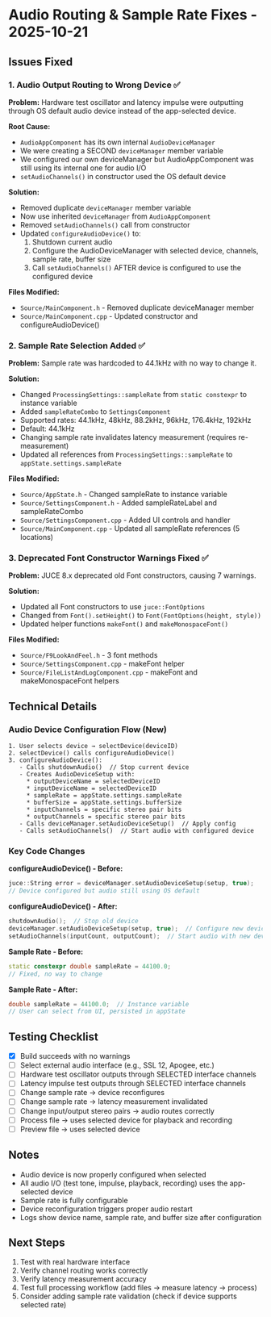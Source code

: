 # Audio Routing & Sample Rate Fixes - 2025-10-21

## Issues Fixed

### 1. Audio Output Routing to Wrong Device ✅
**Problem:** Hardware test oscillator and latency impulse were outputting through OS default audio device instead of the app-selected device.

**Root Cause:**
- `AudioAppComponent` has its own internal `AudioDeviceManager`
- We were creating a SECOND `deviceManager` member variable
- We configured our own deviceManager but AudioAppComponent was still using its internal one for audio I/O
- `setAudioChannels()` in constructor used the OS default device

**Solution:**
- Removed duplicate `deviceManager` member variable
- Now use inherited `deviceManager` from `AudioAppComponent`
- Removed `setAudioChannels()` call from constructor
- Updated `configureAudioDevice()` to:
  1. Shutdown current audio
  2. Configure the AudioDeviceManager with selected device, channels, sample rate, buffer size
  3. Call `setAudioChannels()` AFTER device is configured to use the configured device

**Files Modified:**
- `Source/MainComponent.h` - Removed duplicate deviceManager member
- `Source/MainComponent.cpp` - Updated constructor and configureAudioDevice()

### 2. Sample Rate Selection Added ✅
**Problem:** Sample rate was hardcoded to 44.1kHz with no way to change it.

**Solution:**
- Changed `ProcessingSettings::sampleRate` from `static constexpr` to instance variable
- Added `sampleRateCombo` to `SettingsComponent`
- Supported rates: 44.1kHz, 48kHz, 88.2kHz, 96kHz, 176.4kHz, 192kHz
- Default: 44.1kHz
- Changing sample rate invalidates latency measurement (requires re-measurement)
- Updated all references from `ProcessingSettings::sampleRate` to `appState.settings.sampleRate`

**Files Modified:**
- `Source/AppState.h` - Changed sampleRate to instance variable
- `Source/SettingsComponent.h` - Added sampleRateLabel and sampleRateCombo
- `Source/SettingsComponent.cpp` - Added UI controls and handler
- `Source/MainComponent.cpp` - Updated all sampleRate references (5 locations)

### 3. Deprecated Font Constructor Warnings Fixed ✅
**Problem:** JUCE 8.x deprecated old Font constructors, causing 7 warnings.

**Solution:**
- Updated all Font constructors to use `juce::FontOptions`
- Changed from `Font().setHeight()` to `Font(FontOptions(height, style))`
- Updated helper functions `makeFont()` and `makeMonospaceFont()`

**Files Modified:**
- `Source/F9LookAndFeel.h` - 3 font methods
- `Source/SettingsComponent.cpp` - makeFont helper
- `Source/FileListAndLogComponent.cpp` - makeFont and makeMonospaceFont helpers

## Technical Details

### Audio Device Configuration Flow (New)
```
1. User selects device → selectDevice(deviceID)
2. selectDevice() calls configureAudioDevice()
3. configureAudioDevice():
   - Calls shutdownAudio()  // Stop current device
   - Creates AudioDeviceSetup with:
     * outputDeviceName = selectedDeviceID
     * inputDeviceName = selectedDeviceID
     * sampleRate = appState.settings.sampleRate
     * bufferSize = appState.settings.bufferSize
     * inputChannels = specific stereo pair bits
     * outputChannels = specific stereo pair bits
   - Calls deviceManager.setAudioDeviceSetup()  // Apply config
   - Calls setAudioChannels()  // Start audio with configured device
```

### Key Code Changes

**configureAudioDevice() - Before:**
```cpp
juce::String error = deviceManager.setAudioDeviceSetup(setup, true);
// Device configured but audio still using OS default
```

**configureAudioDevice() - After:**
```cpp
shutdownAudio();  // Stop old device
deviceManager.setAudioDeviceSetup(setup, true);  // Configure new device
setAudioChannels(inputCount, outputCount);  // Start audio with new device
```

**Sample Rate - Before:**
```cpp
static constexpr double sampleRate = 44100.0;
// Fixed, no way to change
```

**Sample Rate - After:**
```cpp
double sampleRate = 44100.0;  // Instance variable
// User can select from UI, persisted in appState
```

## Testing Checklist

- [x] Build succeeds with no warnings
- [ ] Select external audio interface (e.g., SSL 12, Apogee, etc.)
- [ ] Hardware test oscillator outputs through SELECTED interface channels
- [ ] Latency impulse test outputs through SELECTED interface channels
- [ ] Change sample rate → device reconfigures
- [ ] Change sample rate → latency measurement invalidated
- [ ] Change input/output stereo pairs → audio routes correctly
- [ ] Process file → uses selected device for playback and recording
- [ ] Preview file → uses selected device

## Notes

- Audio device is now properly configured when selected
- All audio I/O (test tone, impulse, playback, recording) uses the app-selected device
- Sample rate is fully configurable
- Device reconfiguration triggers proper audio restart
- Logs show device name, sample rate, and buffer size after configuration

## Next Steps

1. Test with real hardware interface
2. Verify channel routing works correctly
3. Verify latency measurement accuracy
4. Test full processing workflow (add files → measure latency → process)
5. Consider adding sample rate validation (check if device supports selected rate)

